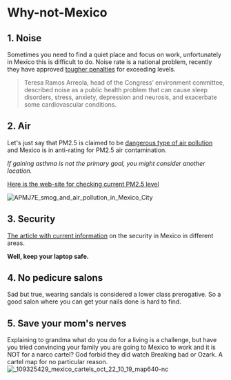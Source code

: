# Why-not-Mexico
## 1. Noise 
Sometimes you need to find a quiet place and focus on work, unfortunately in Mexico this is difficult to do. Noise rate is a national problem, recently they have approved [tougher penalties](https://mexiconewsdaily.com/news/mexico-city-penalties-for-noise/) for exceeding levels.
> Teresa Ramos Arreola, head of the Congress’ environment committee, described noise as a public health problem that can cause sleep disorders, stress, anxiety, depression and neurosis, and exacerbate some cardiovascular conditions.

## 2. Air
Let's just say that PM2.5 is claimed to be [dangerous  type of air pollution](https://www.airveda.com/blog/what-is-pm2-5-and-why-is-it-important#:~:text=are%20some%20examples.-,PM2.,take%20place%20in%20the%20atmosphere.&text=5%20in%20the%20air.)
 and Mexico is in anti-rating for PM2.5 air contamination.
 
 *If gaining asthma is not the primary goal, you might consider another location.*
 
[Here is the web-site for checking current PM2.5 level](https://www.iqair.com/mexico/mexico-city)

![APMJ7E_smog_and_air_pollution_in_Mexico_City](https://user-images.githubusercontent.com/35688741/127238221-38ba039b-eb01-4e32-a859-1118ca724a6f.jpeg)

## 3. Security 
[The article with current information](https://www.gov.uk/foreign-travel-advice/mexico) on the security in Mexico in different areas. 

**Well, keep your laptop safe.**

## 4. No pedicure salons 
Sad but true, wearing sandals is considered a lower class prerogative. So a good salon where you can get your nails done is hard to find.

## 5. Save your mom's nerves
Explaining to grandma what do you do for a living is a challenge, but have you tried convincing your family you are going to Mexico to work and it is NOT for a narco cartel? God forbid they did  watch Breaking bad or Ozark. A cartel map for no particular reason.
![_109325429_mexico_cartels_oct_22_10_19_map640-nc](https://user-images.githubusercontent.com/35688741/127236945-c8319137-ce8b-42e7-ac9b-e5cb18724c06.png)

